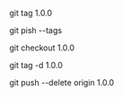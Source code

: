 


git tag 1.0.0

git pish --tags

git checkout 1.0.0

git tag -d 1.0.0

git push --delete origin 1.0.0